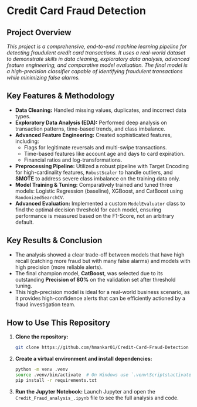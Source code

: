 # Credit Card Fraud Detection

## Project Overview

*This project is a comprehensive, end-to-end machine learning pipeline for detecting fraudulent credit card transactions. It uses a real-world dataset to demonstrate skills in data cleaning, exploratory data analysis, advanced feature engineering, and comparative model evaluation. The final model is a high-precision classifier capable of identifying fraudulent transactions while minimizing false alarms.*

## Key Features & Methodology

* **Data Cleaning:** Handled missing values, duplicates, and incorrect data types.
* **Exploratory Data Analysis (EDA):** Performed deep analysis on transaction patterns, time-based trends, and class imbalance.
* **Advanced Feature Engineering:** Created sophisticated features, including:
    * Flags for legitimate reversals and multi-swipe transactions.
    * Time-based features like account age and days to card expiration.
    * Financial ratios and log-transformations.
* **Preprocessing Pipeline:** Utilized a robust pipeline with Target Encoding for high-cardinality features, `RobustScaler` to handle outliers, and **SMOTE** to address severe class imbalance on the training data only.
* **Model Training & Tuning:** Comparatively trained and tuned three models: Logistic Regression (baseline), XGBoost, and CatBoost using `RandomizedSearchCV`.
* **Advanced Evaluation:** Implemented a custom `ModelEvaluator` class to find the optimal decision threshold for each model, ensuring performance is measured based on the F1-Score, not an arbitrary default.

## Key Results & Conclusion

* The analysis showed a clear trade-off between models that have high recall (catching more fraud but with many false alarms) and models with high precision (more reliable alerts).
* The final champion model, **CatBoost**, was selected due to its outstanding **Precision of 80%** on the validation set after threshold tuning.
* This high-precision model is ideal for a real-world business scenario, as it provides high-confidence alerts that can be efficiently actioned by a fraud investigation team.

## How to Use This Repository

1.  **Clone the repository:**
    ```bash
    git clone https://github.com/hmankar01/Credit-Card-Fraud-Detection
    ```
2.  **Create a virtual environment and install dependencies:**
    ```bash
    python -m venv .venv
    source .venv/bin/activate  # On Windows use `.venv\Scripts\activate`
    pip install -r requirements.txt
    ```
3.  **Run the Jupyter Notebook:**
    Launch Jupyter and open the `Credit_Fraud_analysis_.ipynb` file to see the full analysis and code.
    
